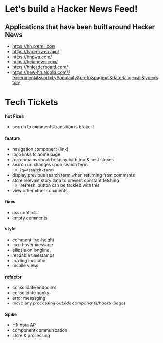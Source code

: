# Let's build a Hacker News Feed!

## Applications that have been built around Hacker News

* https://hn.premii.com
* https://hackerweb.app/
* https://hnpwa.com/
* https://hckrnews.com/
* https://hnleaderboard.com/
* https://new-hn.algolia.com/?experimental&sort=byPopularity&prefix&page=0&dateRange=all&type=story

# Tech Tickets

#### hot Fixes

 * search to comments transition is broken!

#### feature

* navigation component (link)
* logo links to home page
* top domains should display both top & best stories
* search url changes upon search term
  * `?q=<search-term>`
* display previous search term when returning from comments
* store relevant story data to prevent constant fetching
  * 'refresh' button can be tackled with this
* view other other comments

#### fixes

* css conflicts
* empty comments

#### style

* comment line-height
* icon hover message
* ellipsis on longline
* readable timestamps
* loading indicator
* mobile views

#### refactor

* consolidate endpoints
* consolidate hooks
* error messaging
* move any processing outside components/hooks (saga)

#### Spike

* HN data API
* component communication
* store & processing
